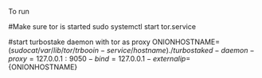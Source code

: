 To run

#Make sure tor is started
sudo systemctl start tor.service

#start turbostake daemon with tor as proxy
ONIONHOSTNAME=$(sudo cat /var/lib/tor/trbooin-service/hostname)
./turbostaked -daemon -proxy=127.0.0.1:9050 -bind=127.0.0.1 -externalip=${ONIONHOSTNAME}
